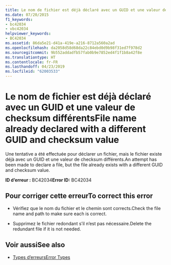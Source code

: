 ```yaml
---
title: Le nom de fichier est déjà déclaré avec un GUID et une valeur de checksum différents
ms.date: 07/20/2015
f1_keywords:
- bc42034
- vbc42034
helpviewer_keywords:
- BC42034
ms.assetid: 86da5e21-d41a-419e-a216-8712a560a2ad
ms.openlocfilehash: da2058d58d68da22c84ebd0d9b98f31ed7f978d2
ms.sourcegitcommit: 9b552addadfb57fab0b9e7852ed4f1f1b8a42f8e
ms.translationtype: HT
ms.contentlocale: fr-FR
ms.lasthandoff: 04/23/2019
ms.locfileid: "62003533"
---
```

# <a name="file-name-already-declared-with-a-different-guid-and-checksum-value"></a><span data-ttu-id="3ea59-102">Le nom de fichier est déjà déclaré avec un GUID et une valeur de checksum différents</span><span class="sxs-lookup"><span data-stu-id="3ea59-102">File name already declared with a different GUID and checksum value</span></span>
<span data-ttu-id="3ea59-103">Une tentative a été effectuée pour déclarer un fichier, mais le fichier existe déjà avec un GUID et une valeur de checksum différents.</span><span class="sxs-lookup"><span data-stu-id="3ea59-103">An attempt has been made to declare a file, but the file already exists with a different GUID and checksum value.</span></span>  
  
 <span data-ttu-id="3ea59-104">**ID d’erreur :** BC42034</span><span class="sxs-lookup"><span data-stu-id="3ea59-104">**Error ID:** BC42034</span></span>  
  
## <a name="to-correct-this-error"></a><span data-ttu-id="3ea59-105">Pour corriger cette erreur</span><span class="sxs-lookup"><span data-stu-id="3ea59-105">To correct this error</span></span>  
  
- <span data-ttu-id="3ea59-106">Vérifiez que le nom du fichier et le chemin sont corrects.</span><span class="sxs-lookup"><span data-stu-id="3ea59-106">Check the file name and path to make sure each is correct.</span></span>  
  
- <span data-ttu-id="3ea59-107">Supprimez le fichier redondant s’il n’est pas nécessaire.</span><span class="sxs-lookup"><span data-stu-id="3ea59-107">Delete the redundant file if it is not needed.</span></span>  
  
## <a name="see-also"></a><span data-ttu-id="3ea59-108">Voir aussi</span><span class="sxs-lookup"><span data-stu-id="3ea59-108">See also</span></span>

- [<span data-ttu-id="3ea59-109">Types d’erreurs</span><span class="sxs-lookup"><span data-stu-id="3ea59-109">Error Types</span></span>](../../visual-basic/programming-guide/language-features/error-types.md)
